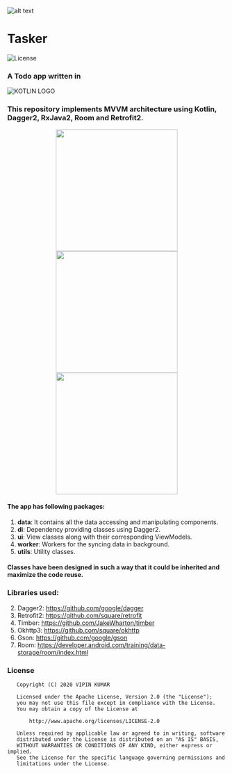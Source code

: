 ![alt text](https://github.com/vicky7230/Tasker/blob/master/app/src/main/res/mipmap-xxxhdpi/ic_launcher_round.png "Logo")

# Tasker
![License](https://img.shields.io/badge/LICENSE-Apache%20License%202.0-blue.svg)
 
### A Todo app written in 
![KOTLIN LOGO](https://github.com/vicky7230/Tasker/blob/master/graphics/kotLogo.png "Tasker is written in kotlin")


### This repository implements MVVM architecture using Kotlin, Dagger2, RxJava2, Room and Retrofit2. 


<p align="center">
  <img src="https://github.com/vicky7230/Tasker/blob/master/graphics/Home.png" width="280">
  <img src="https://github.com/vicky7230/Tasker/blob/master/graphics/NewTask.png" width="280">
  <img src="https://github.com/vicky7230/Tasker/blob/master/graphics/Shopping.png" width="280">
</p>

#### The app has following packages:
1. **data**: It contains all the data accessing and manipulating components.
2. **di**: Dependency providing classes using Dagger2.
3. **ui**: View classes along with their corresponding ViewModels.
4. **worker**: Workers for the syncing data in background.
5. **utils**: Utility classes.

#### Classes have been designed in such a way that it could be inherited and maximize the code reuse.

### Libraries used:
2. Dagger2: https://github.com/google/dagger
3. Retrofit2: https://github.com/square/retrofit
4. Timber: https://github.com/JakeWharton/timber
5. Okhttp3: https://github.com/square/okhttp
6. Gson: https://github.com/google/gson
7. Room: https://developer.android.com/training/data-storage/room/index.html

### License
```
   Copyright (C) 2020 VIPIN KUMAR

   Licensed under the Apache License, Version 2.0 (the "License");
   you may not use this file except in compliance with the License.
   You may obtain a copy of the License at

       http://www.apache.org/licenses/LICENSE-2.0

   Unless required by applicable law or agreed to in writing, software
   distributed under the License is distributed on an "AS IS" BASIS,
   WITHOUT WARRANTIES OR CONDITIONS OF ANY KIND, either express or implied.
   See the License for the specific language governing permissions and
   limitations under the License.
```
